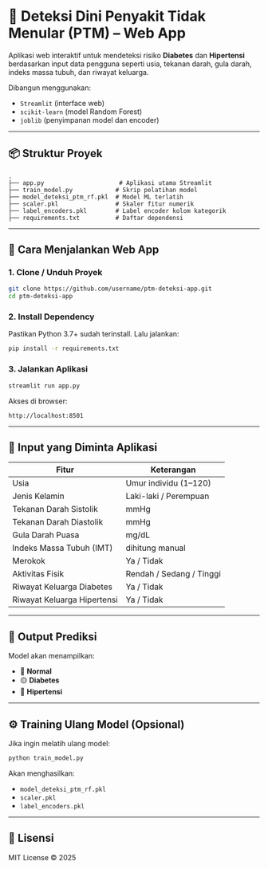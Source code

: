 
# 🧠 Deteksi Dini Penyakit Tidak Menular (PTM) – Web App

Aplikasi web interaktif untuk mendeteksi risiko **Diabetes** dan **Hipertensi** berdasarkan input data pengguna seperti usia, tekanan darah, gula darah, indeks massa tubuh, dan riwayat keluarga.

Dibangun menggunakan:
- `Streamlit` (interface web)
- `scikit-learn` (model Random Forest)
- `joblib` (penyimpanan model dan encoder)

---

## 📦 Struktur Proyek

```
.
├── app.py                     # Aplikasi utama Streamlit
├── train_model.py            # Skrip pelatihan model
├── model_deteksi_ptm_rf.pkl  # Model ML terlatih
├── scaler.pkl                # Skaler fitur numerik
├── label_encoders.pkl        # Label encoder kolom kategorik
├── requirements.txt          # Daftar dependensi
```

---

## 🚀 Cara Menjalankan Web App

### 1. Clone / Unduh Proyek
```bash
git clone https://github.com/username/ptm-deteksi-app.git
cd ptm-deteksi-app
```

### 2. Install Dependency
Pastikan Python 3.7+ sudah terinstall. Lalu jalankan:

```bash
pip install -r requirements.txt
```

### 3. Jalankan Aplikasi
```bash
streamlit run app.py
```

Akses di browser:
```
http://localhost:8501
```

---

## 🧪 Input yang Diminta Aplikasi

| Fitur                       | Keterangan                            |
|----------------------------|----------------------------------------|
| Usia                       | Umur individu (1–120)                  |
| Jenis Kelamin              | Laki-laki / Perempuan                  |
| Tekanan Darah Sistolik     | mmHg                                   |
| Tekanan Darah Diastolik    | mmHg                                   |
| Gula Darah Puasa           | mg/dL                                  |
| Indeks Massa Tubuh (IMT)   | dihitung manual                        |
| Merokok                    | Ya / Tidak                             |
| Aktivitas Fisik            | Rendah / Sedang / Tinggi               |
| Riwayat Keluarga Diabetes  | Ya / Tidak                             |
| Riwayat Keluarga Hipertensi| Ya / Tidak                             |

---

## 🎯 Output Prediksi

Model akan menampilkan:
- 🔵 **Normal**
- 🟡 **Diabetes**
- 🔴 **Hipertensi**

---

## ⚙️ Training Ulang Model (Opsional)

Jika ingin melatih ulang model:
```bash
python train_model.py
```

Akan menghasilkan:
- `model_deteksi_ptm_rf.pkl`
- `scaler.pkl`
- `label_encoders.pkl`

---

## 📃 Lisensi
MIT License © 2025

